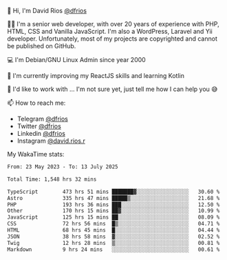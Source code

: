 👋 Hi, I'm David Rios [@dfrios](https://github.com/dfrios)

👨‍💻 I'm a senior web developer, with over 20 years of experience with PHP, HTML, CSS and Vanilla JavaScript. I'm also a WordPress, Laravel and Yii developer. Unfortunately, most of my projects are copyrighted and cannot be published on GitHub.

💻 I'm Debian/GNU Linux Admin since year 2000

🌱 I'm currently improving my ReactJS skills and learning Kotlin

💞️ I'd like to work with ... I'm not sure yet, just tell me how I can help you 😅


📫 How to reach me:
* Telegram [@dfrios](https://t.me/dfrios)
* Twitter [@dfrios](https://twitter.com/dfrios)
* Linkedin [@dfrios](https://linkedin.com/in/dfrios)
* Instagram [@david.rios.r](https://instagram.com/david.rios.r)



My WakaTime stats:
<!--START_SECTION:waka-->

```txt
From: 23 May 2023 - To: 13 July 2025

Total Time: 1,548 hrs 32 mins

TypeScript        473 hrs 51 mins ███████▓░░░░░░░░░░░░░░░░░   30.60 %
Astro             335 hrs 47 mins █████▒░░░░░░░░░░░░░░░░░░░   21.68 %
PHP               193 hrs 36 mins ███░░░░░░░░░░░░░░░░░░░░░░   12.50 %
Other             170 hrs 15 mins ██▓░░░░░░░░░░░░░░░░░░░░░░   10.99 %
JavaScript        125 hrs 15 mins ██░░░░░░░░░░░░░░░░░░░░░░░   08.09 %
CSS               72 hrs 56 mins  █▒░░░░░░░░░░░░░░░░░░░░░░░   04.71 %
HTML              68 hrs 45 mins  █░░░░░░░░░░░░░░░░░░░░░░░░   04.44 %
JSON              38 hrs 58 mins  ▓░░░░░░░░░░░░░░░░░░░░░░░░   02.52 %
Twig              12 hrs 28 mins  ▒░░░░░░░░░░░░░░░░░░░░░░░░   00.81 %
Markdown          9 hrs 24 mins   ░░░░░░░░░░░░░░░░░░░░░░░░░   00.61 %
```

<!--END_SECTION:waka-->
